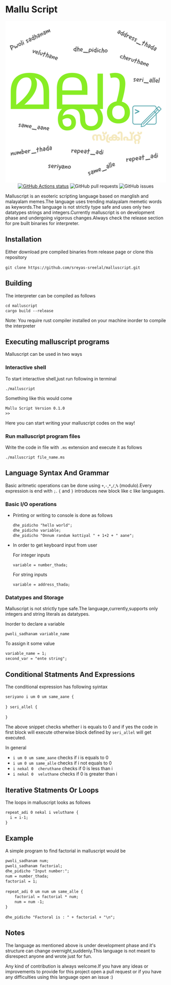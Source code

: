 # Mallu Script
<p align="center">
  
<img alt="Malluscript" src="images/poster-transparent.png">
<a href="https://github.com/actions/toolkit"><img alt="GitHub Actions status" src="https://github.com/sreyas-sreelal/malluscript/workflows/build/badge.svg"></a>
<img alt="GitHub pull requests" src="https://img.shields.io/github/issues-pr/sreyas-sreelal/malluscript">
<img alt="GitHub issues" src="https://img.shields.io/github/issues/sreyas-sreelal/malluscript">
</p>

Malluscript is an esoteric scripting language based on manglish and malayalam memes.The language uses trending malayalam memetic words as keywords.The language is not strictly type safe and uses only two datatypes strings and integers.Currently malluscript is on development phase and undergoing vigorous changes.Always check the release section for pre built binaries for interpreter.

## Installation
Either download pre compiled binaries from release page or clone this repository

`git clone https://github.com/sreyas-sreelal/malluscript.git`

## Building
The interpreter can be compiled as follows

```
cd malluscript
cargo build --release
```
Note: You require rust compiler installed on your machine inorder to compile the interpreter

## Executing malluscript programs
Malluscript can be used in two ways
### Interactive shell
To start interactive shell,just run following in terminal

```
./malluscript

```
Something like this would come
```
Mallu Script Version 0.1.0
>> 
```
Here you can start writing your malluscript codes on the way!

### Run malluscript program files
Write the code in file with `.ms` extension and execute it as follows

```
./malluscript file_name.ms
```

## Language Syntax And Grammar

Basic aritmetic operations can be done using `+`,`-`,`*`,`/`,`%` (modulo).Every expression is end with `;`. `{` and `}` introduces new block like c like languages.

### Basic I/O operations
* Printing or writing to console is done as follows
    ```ms
    dhe_pidicho "hello world";
    dhe_pidicho variable;
    dhe_pidicho "Onnum randum kottiyal " + 1+2 + " aane"; 
    ``` 

* In order to get keyboard input from user
  
  For integer inputs
  ```
  variable = number_thada;
  ```
  For string inputs
  ```
  variable = address_thada;
  ```

### Datatypes and Storage
Malluscript is not strictly type safe.The language,currently,supports only integers and string literals as datatypes.

Inorder to declare a variable
```
pwoli_sadhanam variable_name
```
To assign it some value

```
variable_name = 1;
second_var = "ente string";
```

## Conditional Statments And Expressions
The conditional expression has following syintax

```
seriyano i um 0 um same_aane {

} seri_allel {

}
```
The above snippet checks whether i is equals to 0 and if yes the code in first block will execute otherwise block defined by `seri_allel` will get executed.

In general
* `i um 0 um same_aane` checks if i is equals to 0
* `i um 0 um same_alle` checks if i not equals to 0
* `i nekal 0  cheruthane` checks if 0 is less than i
* `i nekal 0  veluthane` checks if 0 is greater than i

## Iterative Statments Or Loops

The loops in malluscript looks as follows
```
repeat_adi 0 nekal i veluthane {
  i = i-1;
}
```

## Example
A simple program to find factorial in malluscript would be 

```ms
pwoli_sadhanam num;
pwoli_sadhanam factorial;
dhe_pidicho "Input number:";
num = number_thada;
factorial = 1;

repeat_adi 0 um num um same_alle {
    factorial = factorial * num;
    num = num -1;
}

dhe_pidicho "Factoral is : " + factorial + "\n";

```

## Notes
The language as mentioned above is under development phase and it's structure can change overnight,suddenly.This language is not meant to disrespect anyone and wrote just for fun.

Any kind of contribution is always welcome.If you have any ideas or improvements to provide for this project open a pull request or if you have any difficulties using this language open an issue :) 